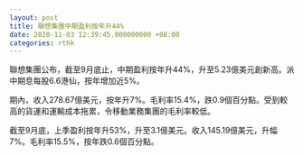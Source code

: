 ```yaml
---
layout: post
title: 聯想集團中期盈利按年升44%
date: 2020-11-03 12:39:45.000000000 +08:00
categories: rthk
---
```


聯想集團公布，截至9月底止，中期盈利按年升44%，升至5.23億美元創新高。派中期息每股6.6港仙，按年增加近5%。

期內，收入278.67億美元，按年升7%。毛利率15.4%，跌0.9個百分點。受到較高的貨運和運輸成本拖累，令移動業務集團的毛利率較低。

截至9月底，上季盈利按年升53%，升至3.1億美元。收入145.19億美元，升幅7%。毛利率15.5%，按年跌0.6個百分點。
